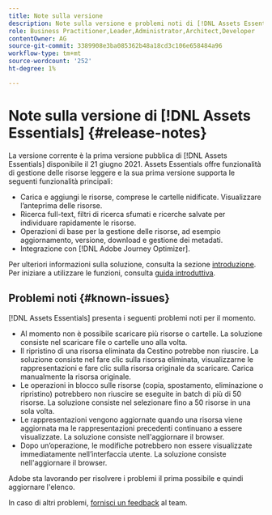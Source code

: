 ```yaml
---
title: Note sulla versione
description: Note sulla versione e problemi noti di [!DNL Assets Essentials]
role: Business Practitioner,Leader,Administrator,Architect,Developer
contentOwner: AG
source-git-commit: 3389908e3ba085362b48a18cd3c106e658484a96
workflow-type: tm+mt
source-wordcount: '252'
ht-degree: 1%

---
```



# Note sulla versione di [!DNL Assets Essentials] {#release-notes}

La versione corrente è la prima versione pubblica di [!DNL Assets Essentials] disponibile il 21 giugno 2021. Assets Essentials offre funzionalità di gestione delle risorse leggere e la sua prima versione supporta le seguenti funzionalità principali:

* Carica e aggiungi le risorse, comprese le cartelle nidificate. Visualizzare l’anteprima delle risorse.
* Ricerca full-text, filtri di ricerca sfumati e ricerche salvate per individuare rapidamente le risorse.
* Operazioni di base per la gestione delle risorse, ad esempio aggiornamento, versione, download e gestione dei metadati.
* Integrazione con [!DNL Adobe Journey Optimizer].

Per ulteriori informazioni sulla soluzione, consulta la sezione [introduzione](introduction.md). Per iniziare a utilizzare le funzioni, consulta [guida introduttiva](/help/get-started.md).

## Problemi noti {#known-issues}

[!DNL Assets Essentials] presenta i seguenti problemi noti per il momento.

* Al momento non è possibile scaricare più risorse o cartelle. La soluzione consiste nel scaricare file o cartelle uno alla volta.
* Il ripristino di una risorsa eliminata da Cestino potrebbe non riuscire. La soluzione consiste nel fare clic sulla risorsa eliminata, visualizzarne le rappresentazioni e fare clic sulla risorsa originale da scaricare. Carica manualmente la risorsa originale.
* Le operazioni in blocco sulle risorse (copia, spostamento, eliminazione o ripristino) potrebbero non riuscire se eseguite in batch di più di 50 risorse. La soluzione consiste nel selezionare fino a 50 risorse in una sola volta.
* Le rappresentazioni vengono aggiornate quando una risorsa viene aggiornata ma le rappresentazioni precedenti continuano a essere visualizzate. La soluzione consiste nell&#39;aggiornare il browser.
* Dopo un’operazione, le modifiche potrebbero non essere visualizzate immediatamente nell’interfaccia utente. La soluzione consiste nell&#39;aggiornare il browser.

Adobe sta lavorando per risolvere i problemi il prima possibile e quindi aggiornare l&#39;elenco.

In caso di altri problemi, [fornisci un feedback](#provide-feedback) al team.
